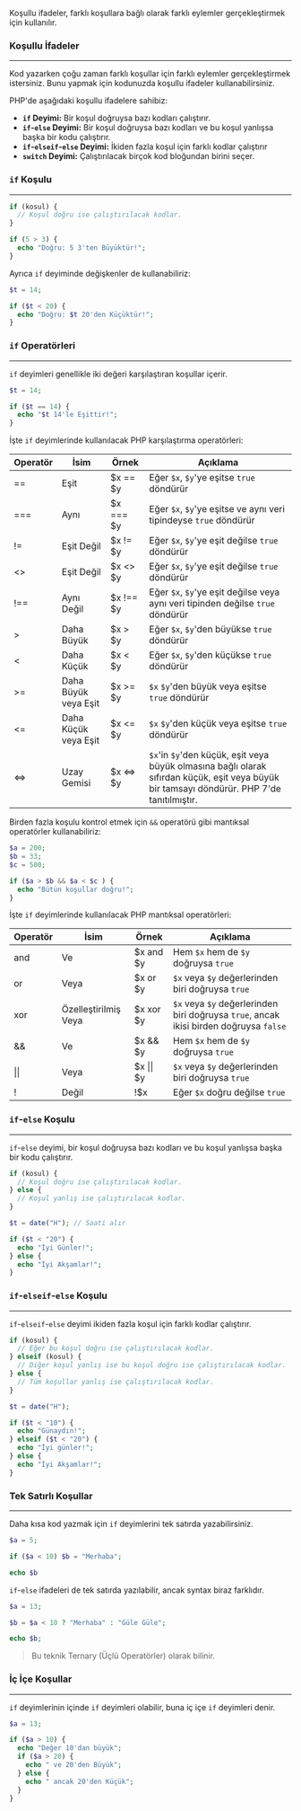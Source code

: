 Koşullu ifadeler, farklı koşullara bağlı olarak farklı eylemler gerçekleştirmek için kullanılır.

### Koşullu İfadeler
---
Kod yazarken çoğu zaman farklı koşullar için farklı eylemler gerçekleştirmek istersiniz. Bunu yapmak için kodunuzda koşullu ifadeler kullanabilirsiniz.

PHP'de aşağıdaki koşullu ifadelere sahibiz:

- **`if` Deyimi:** Bir koşul doğruysa bazı kodları çalıştırır.
- **`if`-`else` Deyimi:** Bir koşul doğruysa bazı kodları ve bu koşul yanlışsa başka bir kodu çalıştırır.
- **`if`-`elseif`-`else` Deyimi:** İkiden fazla koşul için farklı kodlar çalıştırır
- **`switch` Deyimi:** Çalıştırılacak birçok kod bloğundan birini seçer.

### `if` Koşulu
---

```PHP title:'if Syntax' hl:1
if (kosul) {
  // Koşul doğru ise çalıştırılacak kodlar.
}
```

```PHP title:'Basit bir örnek'
if (5 > 3) {
  echo "Doğru: 5 3'ten Büyüktür!";
}
```

Ayrıca `if` deyiminde değişkenler de kullanabiliriz:

```PHP title:'Değişken kullanılan bir örnek555'
$t = 14;

if ($t < 20) {
  echo "Doğru: $t 20'den Küçüktür!";
}
```

### `if` Operatörleri
---
`if` deyimleri genellikle iki değeri karşılaştıran koşullar içerir.

```PHP
$t = 14;

if ($t == 14) {
  echo "$t 14'le Eşittir!";
}
```

İşte `if` deyimlerinde kullanılacak PHP karşılaştırma operatörleri:

| Operatör | İsim | Örnek | Açıklama |
| ---- | ---- | ---- | ---- |
| == | Eşit | $x == $y | Eğer `$x`, `$y`'ye eşitse `true` döndürür |
| === | Aynı | $x === $y | Eğer `$x`, `$y`'ye eşitse ve aynı veri tipindeyse `true` döndürür |
| != | Eşit Değil | $x != $y | Eğer `$x`, `$y`'ye eşit değilse `true` döndürür |
| <> | Eşit Değil | $x <> $y | Eğer `$x`, `$y`'ye eşit değilse `true` döndürür |
| !== | Aynı Değil | $x !== $y | Eğer `$x`, `$y`'ye eşit değilse veya aynı veri tipinden değilse `true` döndürür |
| > | Daha Büyük | $x > $y | Eğer `$x`, `$y`'den büyükse `true` döndürür |
| < | Daha Küçük | $x < $y | Eğer `$x`, `$y`'den küçükse `true` döndürür |
| >= | Daha Büyük veya Eşit | $x >= $y | `$x` `$y`'den büyük veya eşitse `true` döndürür |
| <= | Daha Küçük veya Eşit | $x <= $y | `$x` `$y`'den küçük veya eşitse `true` döndürür |
| <=> | Uzay Gemisi | $x <=> $y | `$x`'in `$y`'den küçük, eşit veya büyük olmasına bağlı olarak sıfırdan küçük, eşit veya büyük bir tamsayı döndürür. PHP 7'de tanıtılmıştır. |

Birden fazla koşulu kontrol etmek için `&&` operatörü gibi mantıksal operatörler kullanabiliriz:

```PHP title:"$a'nın $b'den büyük olup olmadığını VE $a'nın $c'den küçük olup olmadığını kontrol edin"
$a = 200;
$b = 33;
$c = 500;

if ($a > $b && $a < $c ) {
  echo "Bütün koşullar doğru!";
}
```

İşte `if` deyimlerinde kullanılacak PHP mantıksal operatörleri:

| Operatör | İsim | Örnek | Açıklama |
| ---- | ---- | ---- | ---- |
| and | Ve | $x and $y | Hem `$x` hem de `$y` doğruysa `true` |
| or | Veya | $x or $y | `$x` veya `$y` değerlerinden biri doğruysa `true` |
| xor | Özelleştirilmiş Veya | $x xor $y | `$x` veya `$y` değerlerinden biri doğruysa `true`, ancak ikisi birden doğruysa `false` |
| && | Ve | $x && $y | Hem `$x` hem de `$y` doğruysa `true` |
| \|\| | Veya | $x \|\| $y | `$x` veya `$y` değerlerinden biri doğruysa `true` |
| ! | Değil | !$x | Eğer `$x` doğru değilse `true` |

### `if`-`else` Koşulu
---
`if`-`else` deyimi, bir koşul doğruysa bazı kodları ve bu koşul yanlışsa başka bir kodu çalıştırır.

```PHP title:'if-else Syntax' hl:1,3
if (kosul) {
  // Koşul doğru ise çalıştırılacak kodlar.
} else {
  // Koşul yanlış ise çalıştırılacak kodlar.
}
```

```PHP title:'Basit bir örnek'
$t = date("H"); // Saati alır

if ($t < "20") {
  echo "İyi Günler!";
} else {
  echo "İyi Akşamlar!";
}
```

### `if`-`elseif`-`else` Koşulu
---
`if`-`elseif`-`else` deyimi ikiden fazla koşul için farklı kodlar çalıştırır.

```PHP title:'if-elseif-else Syntax' hl:1,3,5
if (kosul) {
  // Eğer bu koşul doğru ise çalıştırılacak kodlar.
} elseif (kosul) {
  // Diğer koşul yanlış ise bu koşul doğru ise çalıştırılacak kodlar.
} else {
  // Tüm koşullar yanlış ise çalıştırılacak kodlar.
}
```

```PHP title:'Basit bir örnek'
$t = date("H");

if ($t < "10") {
  echo "Günaydın!";
} elseif ($t < "20") {
  echo "İyi günler!";
} else {
  echo "İyi Akşamlar!";
}
```

### Tek Satırlı Koşullar
---
Daha kısa kod yazmak için `if` deyimlerini tek satırda yazabilirsiniz.

```PHP hl:3
$a = 5;

if ($a < 10) $b = "Merhaba";

echo $b
```

`if`-`else` ifadeleri de tek satırda yazılabilir, ancak syntax biraz farklıdır.

```PHP hl:3
$a = 13;

$b = $a < 10 ? "Merhaba" : "Güle Güle";

echo $b;
```

>Bu teknik Ternary (Üçlü Operatörler) olarak bilinir.

### İç İçe Koşullar
---
`if` deyimlerinin içinde `if` deyimleri olabilir, buna iç içe `if` deyimleri denir.

```PHP title:'Basit bir örnek'
$a = 13;

if ($a > 10) {
  echo "Değer 10'dan büyük";
  if ($a > 20) {
    echo " ve 20'den Büyük";
  } else {
    echo " ancak 20'den Küçük";
  }
}
```